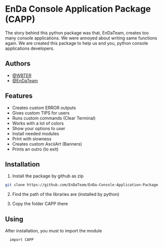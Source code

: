 # EnDa Console Application Package (CAPP)
The story behind this python package was that, EnDaTeam, creates too many console applications. We were annoyed about writing same functions again. We are created this package to help us and you, python console applications developers.



## Authors

- [@WBTER](https://www.github.com/WBTER)
- [@EnDaTeam](https://www.github.com/EnDaTeam)


## Features

- Creates custom ERROR outputs
- Gives custom TIPS for users
- Runs custom commands (Clear Terminal)
- Works with a lot of colors
- Show your options to user
- Install needed modules
- Print with slowness
- Creates custom AsciiArt (Banners)
- Prints an outro (to exit)

## Installation

1) Install the package by github as zip

```bash
git clone https://github.com/EnDaTeam/EnDa-Console-Application-Package.git
```
    
2) Find the path of the libraries are (installed by python)

3) Copy the folder CAPP there


## Using

After installation, you must to import the module

```bash
  import CAPP
```

